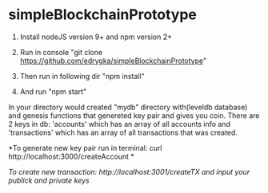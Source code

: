 # simpleBlockchainPrototype

1. Install nodeJS version 9+ and npm version 2+

2. Run in console "git clone https://github.com/edrygka/simpleBlockchainPrototype"

3. Then run in following dir "npm install"

4. And run "npm start"

In your directory would created "mydb" directory with(leveldb database) and genesis functions that genereted key pair and gives you coin. There are 2 keys in db: 'accounts' which has an array of all accounts info and 'transactions' which has an array of all transactions that was created.

*To generate new key pair run in terminal: curl http://localhost:3000/createAccount *

*To create new transaction: http://localhost:3001/createTX and input your publick and private keys*



